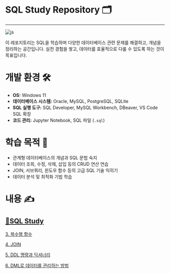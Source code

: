 # SQL Study Repository 🗂️
------------------------------------------------------------
![js](https://img.shields.io/badge/-SQL-000?&logo=MySQL&logoColor=4479A1)

이 레포지토리는 SQL을 학습하며 다양한 데이터베이스 관련 문제를 해결하고, 개념을 정리하는 공간입니다. 실전 경험을 쌓고, 데이터를 효율적으로 다룰 수 있도록 하는 것이 목표입니다.

# 개발 환경 🛠️
- **OS:** Windows 11
- **데이터베이스 시스템:** Oracle, MySQL, PostgreSQL, SQLite
- **SQL 실행 도구:** SQL Developer, MySQL Workbench, DBeaver, VS Code SQL 확장
- **코드 관리:** Jupyter Notebook, SQL 파일 (`.sql`)

# 학습 목적 🎯
- 관계형 데이터베이스의 개념과 SQL 문법 숙지
- 데이터 조회, 수정, 삭제, 삽입 등의 CRUD 연산 연습
- JOIN, 서브쿼리, 윈도우 함수 등의 고급 SQL 기술 익히기
- 데이터 분석 및 최적화 기법 학습

# 내용 ✍️
## [📁SQL Study](https://github.com/kimsm0405/SQL/tree/main/SQL%20Study)

[3. 복수행 함수](https://github.com/kimsm0405/SQL/blob/main/SQL%20Study/3.sql)

[4. JOIN](https://github.com/kimsm0405/SQL/blob/main/SQL%20Study/4.sql)

[5. DDL 명령과 딕셔너리](https://github.com/kimsm0405/SQL/blob/main/SQL%20Study/5.sql)

[6. DML로 데이터를 관리하는 방법](https://github.com/kimsm0405/SQL/blob/main/SQL%20Study/6.sql)

